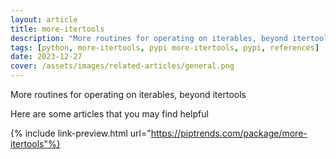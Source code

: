 ```yaml
---
layout: article
title: more-itertools
description: "More routines for operating on iterables, beyond itertools"
tags: [python, more-itertools, pypi more-itertools, pypi, references]
date: 2023-12-27
cover: /assets/images/related-articles/general.png
---
```


More routines for operating on iterables, beyond itertools

Here are some articles that you may find helpful

{% include link-preview.html url="https://piptrends.com/package/more-itertools"%}